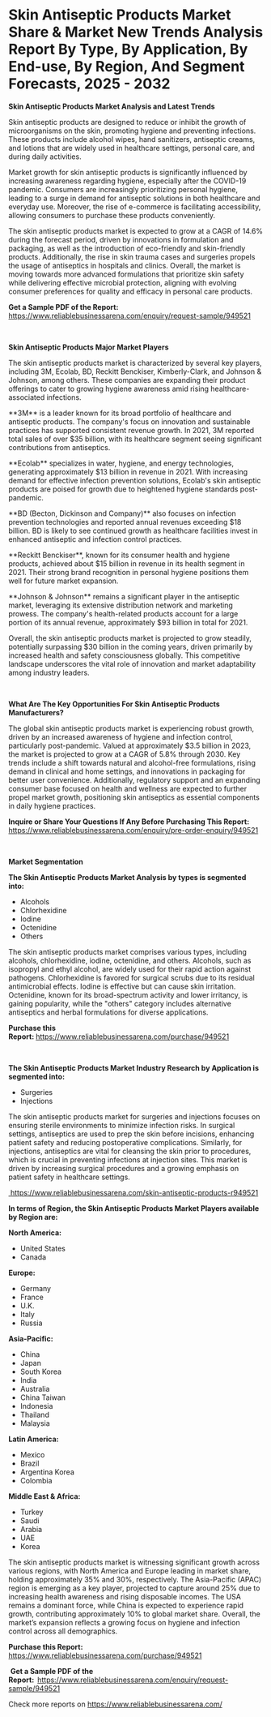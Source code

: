 <p><h1>Skin Antiseptic Products Market Share & Market New Trends Analysis Report By Type, By Application, By End-use, By Region, And Segment Forecasts, 2025 - 2032</h1></p><p><strong>Skin Antiseptic Products Market Analysis and Latest Trends</strong></p>
<p><p>Skin antiseptic products are designed to reduce or inhibit the growth of microorganisms on the skin, promoting hygiene and preventing infections. These products include alcohol wipes, hand sanitizers, antiseptic creams, and lotions that are widely used in healthcare settings, personal care, and during daily activities. </p><p>Market growth for skin antiseptic products is significantly influenced by increasing awareness regarding hygiene, especially after the COVID-19 pandemic. Consumers are increasingly prioritizing personal hygiene, leading to a surge in demand for antiseptic solutions in both healthcare and everyday use. Moreover, the rise of e-commerce is facilitating accessibility, allowing consumers to purchase these products conveniently.</p><p>The skin antiseptic products market is expected to grow at a CAGR of 14.6% during the forecast period, driven by innovations in formulation and packaging, as well as the introduction of eco-friendly and skin-friendly products. Additionally, the rise in skin trauma cases and surgeries propels the usage of antiseptics in hospitals and clinics. Overall, the market is moving towards more advanced formulations that prioritize skin safety while delivering effective microbial protection, aligning with evolving consumer preferences for quality and efficacy in personal care products.</p></p>
<p><strong>Get a Sample PDF of the Report:&nbsp;</strong> <a href="https://www.reliablebusinessarena.com/enquiry/request-sample/949521?utm_campaign=2793&utm_medium=2&utm_source=Github&utm_content=ia&utm_term=06032025&utm_id=skin-antiseptic-products">https://www.reliablebusinessarena.com/enquiry/request-sample/949521</a></p>
<p>&nbsp;</p>
<p><strong>Skin Antiseptic Products Major Market Players</strong></p>
<p><p>The skin antiseptic products market is characterized by several key players, including 3M, Ecolab, BD, Reckitt Benckiser, Kimberly-Clark, and Johnson & Johnson, among others. These companies are expanding their product offerings to cater to growing hygiene awareness amid rising healthcare-associated infections.</p><p>**3M** is a leader known for its broad portfolio of healthcare and antiseptic products. The company's focus on innovation and sustainable practices has supported consistent revenue growth. In 2021, 3M reported total sales of over $35 billion, with its healthcare segment seeing significant contributions from antiseptics.</p><p>**Ecolab** specializes in water, hygiene, and energy technologies, generating approximately $13 billion in revenue in 2021. With increasing demand for effective infection prevention solutions, Ecolab's skin antiseptic products are poised for growth due to heightened hygiene standards post-pandemic.</p><p>**BD (Becton, Dickinson and Company)** also focuses on infection prevention technologies and reported annual revenues exceeding $18 billion. BD is likely to see continued growth as healthcare facilities invest in enhanced antiseptic and infection control practices.</p><p>**Reckitt Benckiser**, known for its consumer health and hygiene products, achieved about $15 billion in revenue in its health segment in 2021. Their strong brand recognition in personal hygiene positions them well for future market expansion.</p><p>**Johnson & Johnson** remains a significant player in the antiseptic market, leveraging its extensive distribution network and marketing prowess. The company's health-related products account for a large portion of its annual revenue, approximately $93 billion in total for 2021.</p><p>Overall, the skin antiseptic products market is projected to grow steadily, potentially surpassing $30 billion in the coming years, driven primarily by increased health and safety consciousness globally. This competitive landscape underscores the vital role of innovation and market adaptability among industry leaders.</p></p>
<p>&nbsp;</p>
<p><strong>What Are The Key Opportunities For Skin Antiseptic Products Manufacturers?</strong></p>
<p><p>The global skin antiseptic products market is experiencing robust growth, driven by an increased awareness of hygiene and infection control, particularly post-pandemic. Valued at approximately $3.5 billion in 2023, the market is projected to grow at a CAGR of 5.8% through 2030. Key trends include a shift towards natural and alcohol-free formulations, rising demand in clinical and home settings, and innovations in packaging for better user convenience. Additionally, regulatory support and an expanding consumer base focused on health and wellness are expected to further propel market growth, positioning skin antiseptics as essential components in daily hygiene practices.</p></p>
<p><strong>Inquire or Share Your Questions If Any Before Purchasing This Report:</strong> <a href="https://www.reliablebusinessarena.com/enquiry/pre-order-enquiry/949521?utm_campaign=2793&utm_medium=2&utm_source=Github&utm_content=ia&utm_term=06032025&utm_id=skin-antiseptic-products">https://www.reliablebusinessarena.com/enquiry/pre-order-enquiry/949521</a></p>
<p>&nbsp;</p>
<p><strong>Market Segmentation</strong></p>
<p><strong>The Skin Antiseptic Products Market Analysis by types is segmented into:</strong></p>
<p><ul><li>Alcohols</li><li>Chlorhexidine</li><li>Iodine</li><li>Octenidine</li><li>Others</li></ul></p>
<p><p>The skin antiseptic products market comprises various types, including alcohols, chlorhexidine, iodine, octenidine, and others. Alcohols, such as isopropyl and ethyl alcohol, are widely used for their rapid action against pathogens. Chlorhexidine is favored for surgical scrubs due to its residual antimicrobial effects. Iodine is effective but can cause skin irritation. Octenidine, known for its broad-spectrum activity and lower irritancy, is gaining popularity, while the "others" category includes alternative antiseptics and herbal formulations for diverse applications.</p></p>
<p><strong>Purchase this Report:&nbsp;</strong><a href="https://www.reliablebusinessarena.com/purchase/949521?utm_campaign=2793&utm_medium=2&utm_source=Github&utm_content=ia&utm_term=06032025&utm_id=skin-antiseptic-products">https://www.reliablebusinessarena.com/purchase/949521</a></p>
<p>&nbsp;</p>
<p><strong>The Skin Antiseptic Products Market Industry Research by Application is segmented into:</strong></p>
<p><ul><li>Surgeries</li><li>Injections</li></ul></p>
<p><p>The skin antiseptic products market for surgeries and injections focuses on ensuring sterile environments to minimize infection risks. In surgical settings, antiseptics are used to prep the skin before incisions, enhancing patient safety and reducing postoperative complications. Similarly, for injections, antiseptics are vital for cleansing the skin prior to procedures, which is crucial in preventing infections at injection sites. This market is driven by increasing surgical procedures and a growing emphasis on patient safety in healthcare settings.</p></p>
<p><a href="https://www.reliablebusinessarena.com/skin-antiseptic-products-r949521?utm_campaign=2793&utm_medium=2&utm_source=Github&utm_content=ia&utm_term=06032025&utm_id=skin-antiseptic-products">&nbsp;https://www.reliablebusinessarena.com/skin-antiseptic-products-r949521</a></p>
<p><strong>In terms of Region, the Skin Antiseptic Products Market Players available by Region are:</strong></p>
<p>
    <p> <strong> North America: </strong>
        <ul>
            <li>United States</li>
            <li>Canada</li>
        </ul>
        </p> 
    <p> <strong> Europe: </strong>
        <ul>
            <li>Germany</li>
            <li>France</li>
            <li>U.K.</li>
            <li>Italy</li>
            <li>Russia</li>
        </ul>
        </p> 
    <p> <strong> Asia-Pacific: </strong>
        <ul>
            <li>China</li>
            <li>Japan</li>
            <li>South Korea</li>
            <li>India</li>
            <li>Australia</li>
            <li>China Taiwan</li>
            <li>Indonesia</li>
            <li>Thailand</li>
            <li>Malaysia</li>
        </ul>
        </p> 
    <p> <strong> Latin America: </strong>
        <ul>
            <li>Mexico</li>
            <li>Brazil</li>
            <li>Argentina Korea</li>
            <li>Colombia</li>
        </ul>
        </p> 
    <p> <strong> Middle East & Africa: </strong>
        <ul>
            <li>Turkey</li>
            <li>Saudi</li>
            <li>Arabia</li>
            <li>UAE</li>
            <li>Korea</li>
        </ul>
    </p>
    </p>
<p><p>The skin antiseptic products market is witnessing significant growth across various regions, with North America and Europe leading in market share, holding approximately 35% and 30%, respectively. The Asia-Pacific (APAC) region is emerging as a key player, projected to capture around 25% due to increasing health awareness and rising disposable incomes. The USA remains a dominant force, while China is expected to experience rapid growth, contributing approximately 10% to global market share. Overall, the market’s expansion reflects a growing focus on hygiene and infection control across all demographics.</p></p>
<p><strong>Purchase this Report: </strong><a href="https://www.reliablebusinessarena.com/purchase/949521?utm_campaign=2793&utm_medium=2&utm_source=Github&utm_content=ia&utm_term=06032025&utm_id=skin-antiseptic-products">https://www.reliablebusinessarena.com/purchase/949521</a></p>
<p>&nbsp;<strong>Get a Sample PDF of the Report:&nbsp;&nbsp;</strong><a href="https://www.reliablebusinessarena.com/enquiry/request-sample/949521?utm_campaign=2793&utm_medium=2&utm_source=Github&utm_content=ia&utm_term=06032025&utm_id=skin-antiseptic-products">https://www.reliablebusinessarena.com/enquiry/request-sample/949521</a></p>
<p><strong></strong></p>
<p>Check more reports on <a href="https://www.reliablebusinessarena.com/?utm_campaign=2793&utm_medium=2&utm_source=Github&utm_content=ia&utm_term=06032025&utm_id=skin-antiseptic-products">https://www.reliablebusinessarena.com/</a></p>
